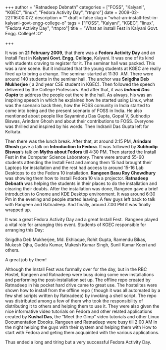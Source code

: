 +++
author = "Ratnadeep Debnath"
categories = ["FOSS", "Kalyani", "KGEC", "linux", "Fedora Activity Day", "rtnpro"]
date = 2009-02-22T16:00:07Z
description = ""
draft = false
slug = "what-an-install-fest-in-kalyani-govt-engg-college-o"
tags = ["FOSS", "Kalyani", "KGEC", "linux", "Fedora Activity Day", "rtnpro"]
title = "What an install Fest in Kalyani Govt. Engg. College! :O"

+++


It was on **21 February 2009**, that there was a **Fedora Activity Day** and an Install Fest in **Kalyani Govt. Engg. College**, Kalyani. It was one of its kind with students craving to register for it. The seminar hall was packed. This was a rare scene. But it indicated that the young students at KGEC are really fired up to bring a change. The seminar started at 11:30  AM. There were around 140 students in the seminar hall. The anchor was **Snigdha Deb Mukherjee** ( a 2nd year CSE student in KGEC). Then followed the speech delivered by the College Professors. And after that, it was ***Indranil Das Gupta*** to address the people out there in the hall. As always, his was an inspiring speech in which he explained how he started using Linux, what was the scenario back then, how the FOSS comunity in India started to come into being and the present scenario of FOSS in India. He also mentioned about people like Sayamindu Das Gupta, Gopal V, Subhodip Biswas, Arindam Ghosh and about their contributions to FOSS. Everyone was thrilled and inspired by his words. Then Indranil Das Gupta left for Kolkata.

Then there was the lunch break. After that, at around 2:15 PM, **Arindam Ghosh** gave a talk on **Introduction to Fedora**. It was followed by **Subhodip Biswas**‘s talk on **Myths about Fedora** till 4:30 PM. Then started the Install Fest in the Computer Science Laboratory. There were around 55-60 students attending the Install Fest and among them 15 had brought their Laptops for installation and the rest had access to around 15-16 Lab Desktops to do the Fedora 10 installation. **Rangeen Basu Roy Chowdhury** was showing them how to install Fedora 10 via a projector. **Ratnadeep Debnath** was helping the students in their places to do the installation and clearing their doubts. After the installation was done, Rangeen gave a brief introduction to Gnome and KDE Desktop environment. It was around 6:30 Pm in the evening and people started leaving. A few guys left back to talk with Rangeen and Ratnadeep. And finally, around 7:00 PM it was finally wrapped up.

It was a great Fedora Activity Day and a great Install Fest.  Rangeen played a vital role for arranging this event. Students of KGEC responsible for arranging this Day:

Snigdha Deb Mukherjee, Md. Ekhlaque, Rohit Gupta, Ramendu Bikas, Mukesh Ojha, Guddu Kumar, Mukesh Kumar Singh, Sunil Kumar Koeri and others.

A great job by them!

Although the Install Fest was formally over for the day, but in the RBC Hostel, Rangeen and Ratnadeep were busy doing some new installations and performing the post-installation set up. The offline repo created by Ratnadeep in his pocket hard drive came to great use. The hostelites were shown how to install from the offline repo ( though it was all automated by a few shel scripts written by Ratnadeep) by invoking a shell script. The repo was distributed among a few of them who took the responsibility of distributing it to others and helping them to use it. They were also given the nice informative video tutorials on Fedora and other related applications created by **Kushal Das**, the “Meet the Gimp” video tutorials and other Linux Documentation Ebooks. Rangeen and Ratnadeep were busy till 2:00 AM in the night helping the guys with their system and helping them with How to start with Fedora and geting them acquainted with the various applications.

Thus ended a long and tiring but a very successful Fedora Activity Day.

